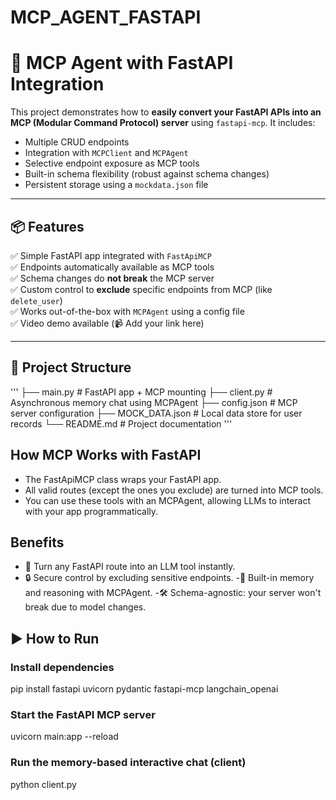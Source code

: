 # MCP_AGENT_FASTAPI
# 🚀 MCP Agent with FastAPI Integration

This project demonstrates how to **easily convert your FastAPI APIs into an MCP (Modular Command Protocol) server** using `fastapi-mcp`. It includes:

- Multiple CRUD endpoints
- Integration with `MCPClient` and `MCPAgent`
- Selective endpoint exposure as MCP tools
- Built-in schema flexibility (robust against schema changes)
- Persistent storage using a `mockdata.json` file

---

## 📦 Features

✅ Simple FastAPI app integrated with `FastApiMCP`  
✅ Endpoints automatically available as MCP tools  
✅ Schema changes do **not break** the MCP server  
✅ Custom control to **exclude** specific endpoints from MCP (like `delete_user`)  
✅ Works out-of-the-box with `MCPAgent` using a config file  
✅ Video demo available (📹 Add your link here)

---

## 📁 Project Structure
'''
├── main.py # FastAPI app + MCP mounting
├── client.py # Asynchronous memory chat using MCPAgent
├── config.json # MCP server configuration
├── MOCK_DATA.json # Local data store for user records
└── README.md # Project documentation
'''

## How MCP Works with FastAPI
- The FastApiMCP class wraps your FastAPI app.
- All valid routes (except the ones you exclude) are turned into MCP tools.
- You can use these tools with an MCPAgent, allowing LLMs to interact with your app programmatically.

## Benefits
- 🔧 Turn any FastAPI route into an LLM tool instantly.
- 🔒 Secure control by excluding sensitive endpoints.
-🧠 Built-in memory and reasoning with MCPAgent.
-🛠️ Schema-agnostic: your server won't break due to model changes.

## ▶️ How to Run
### Install dependencies
pip install fastapi uvicorn pydantic fastapi-mcp langchain_openai
### Start the FastAPI MCP server
uvicorn main:app --reload
### Run the memory-based interactive chat (client)
python client.py

